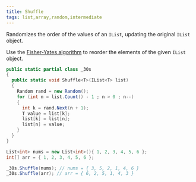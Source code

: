 ```yaml
---
title: Shuffle
tags: list,array,random,intermediate
---
```


Randomizes the order of the values of an `IList`, updating the original `IList` object.

Use the [Fisher-Yates algorithm](
https://en.wikipedia.org/wiki/Fisher%E2%80%93Yates_shuffle#Fisher_and_Yates%27_original_method) to reorder the elements of the given `IList` object.

```csharp
public static partial class _30s 
{
  public static void Shuffle<T>(IList<T> list)
  {
    Random rand = new Random();
    for (int n = list.Count() - 1 ; n > 0 ; n--)
    {
      int k = rand.Next(n + 1);
      T value = list[k];
      list[k] = list[n];
      list[n] = value;
    }
  }
}
```

```csharp
List<int> nums = new List<int>(){ 1, 2, 3, 4, 5, 6 };
int[] arr = { 1, 2, 3, 4, 5, 6 };

_30s.Shuffle(nums); // nums = { 3, 5, 2, 1, 4, 6 }
_30s.Shuffle(arr); // arr = { 6, 2, 5, 1, 4, 3 }
```
